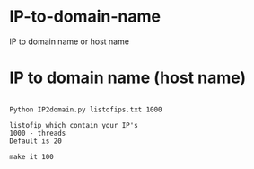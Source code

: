 # IP-to-domain-name
IP to domain name or host name 

# IP to domain name (host name)

```

Python IP2domain.py listofips.txt 1000

listofip which contain your IP's 
1000 - threads 
Default is 20 

make it 100 

```
